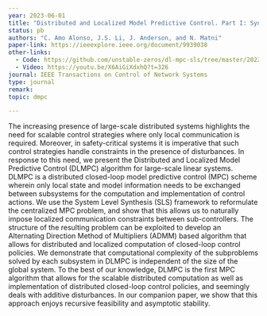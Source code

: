 ```yaml
---
year: 2023-06-01
title: "Distributed and Localized Model Predictive Control. Part I: Synthesis and Implementation"
status: pb
authors: "C. Amo Alonso, J.S. Li, J. Anderson, and N. Matni"
paper-link: https://ieeexplore.ieee.org/document/9939038
other-links: 
  - Code: https://github.com/unstable-zeros/dl-mpc-sls/tree/master/2022_TNCS_DLMPC-Part-I
  - Video: https://youtu.be/X6AiGiXdxhQ?t=326
journal: IEEE Transactions on Control of Network Systems 
type: journal
remark: 
topic: dmpc

---
```


The increasing presence of large-scale distributed systems highlights the need for scalable control strategies where only local communication is required. Moreover, in safety-critical systems it is imperative that such control strategies handle constraints in the presence of disturbances. In response to this need, we present the Distributed and Localized Model Predictive Control (DLMPC) algorithm for large-scale linear systems. DLMPC is a distributed closed-loop model predictive control (MPC) scheme wherein only local state and model information needs to be exchanged between subsystems for the computation and implementation of control actions. We use the System Level Synthesis (SLS) framework to reformulate the centralized MPC problem, and show that this allows us to naturally impose localized communication constraints between sub-controllers. The structure of the resulting problem can be exploited to develop an Alternating Direction Method of Multipliers (ADMM) based algorithm that allows for distributed and localized computation of closed-loop control policies. We demonstrate that computational complexity of the subproblems solved by each subsystem in DLMPC is independent of the size of the global system. To the best of our knowledge, DLMPC is the first MPC algorithm that allows for the scalable distributed computation as well as implementation of distributed closed-loop control policies, and seemingly deals with additive disturbances. In our companion paper, we show that this approach enjoys recursive feasibility and asymptotic stability.
